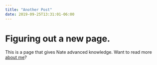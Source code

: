 ```yaml
---
title: "Another Post"
date: 2019-09-25T13:31:01-06:00
---
```


# Figuring out a new page.

This is a page that gives Nate advanced knowledge. Want to read more [about me](/about.md)?
